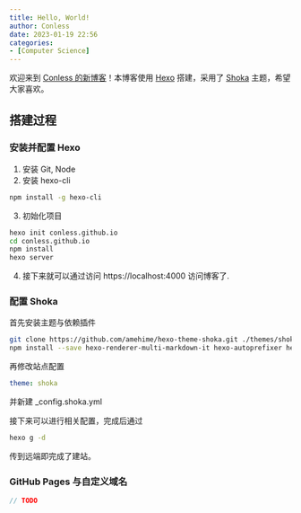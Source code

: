 ```yaml
---
title: Hello, World!
author: Conless
date: 2023-01-19 22:56
categories:
- [Computer Science]
---
```


欢迎来到 [Conless 的新博客](https://conless.dev)！本博客使用 [Hexo](https://hexo.io) 搭建，采用了 [Shoka](https://shoka.lostyu.me/) 主题，希望大家喜欢。

## 搭建过程

### 安装并配置 Hexo

1. 安装 Git, Node
2. 安装 hexo-cli
```bash
npm install -g hexo-cli
```
3. 初始化项目
```bash
hexo init conless.github.io
cd conless.github.io
npm install
hexo server
```
4. 接下来就可以通过访问 https://localhost:4000 访问博客了.

### 配置 Shoka

首先安装主题与依赖插件
```bash
git clone https://github.com/amehime/hexo-theme-shoka.git ./themes/shoka
npm install --save hexo-renderer-multi-markdown-it hexo-autoprefixer hexo-algoliasearch hexo-symbols-count-time hexo-feed
```
再修改站点配置
```yml
theme: shoka
```
并新建 _config.shoka.yml

接下来可以进行相关配置，完成后通过
```bash
hexo g -d
```
传到远端即完成了建站。

### GitHub Pages 与自定义域名
```cpp
// TODO
```